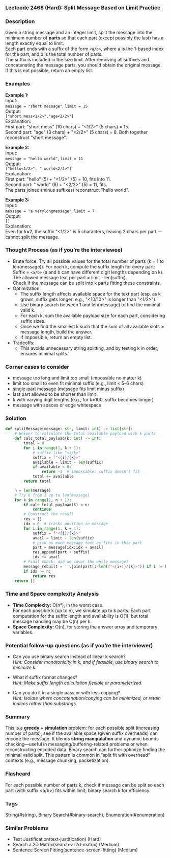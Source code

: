 ### Leetcode 2468 (Hard): Split Message Based on Limit [Practice](https://leetcode.com/problems/split-message-based-on-limit)

### Description  
Given a string message and an integer limit, split the message into the minimum number of **parts** so that each part (except possibly the last) has a length exactly equal to limit.  
Each part ends with a suffix of the form `<a/b>`, where a is the 1-based index for the part, and b is the total number of parts.  
The suffix is included in the size limit. After removing all suffixes and concatenating the message parts, you should obtain the original message.  
If this is not possible, return an empty list.

### Examples  

**Example 1:**  
Input:  
`message = "short message"`, `limit = 15`  
Output:  
`["short mess<1/2>","age<2/2>"]`  
Explanation:  
First part: "short mess" (10 chars) + "<1/2>" (5 chars) = 15.  
Second part: "age" (3 chars) + "<2/2>" (5 chars) = 8. Both together reconstruct "short message".

**Example 2:**  
Input:  
`message = "hello world"`, `limit = 11`  
Output:  
`["hello<1/2>", " world<2/2>"]`  
Explanation:  
First part: "hello" (5) + "<1/2>" (5) = 10, fits into 11.  
Second part: " world" (6) + "<2/2>" (5) = 11, fits.  
The parts joined (minus suffixes) reconstruct "hello world".

**Example 3:**  
Input:  
`message = "a verylongmessage"`, `limit = 7`  
Output:  
`[]`  
Explanation:  
Even for k=2, the suffix "<1/2>" is 5 characters, leaving 2 chars per part — cannot split the message.

### Thought Process (as if you’re the interviewee)  
- Brute force: Try all possible values for the total number of parts (k = 1 to len(message)). For each k, compute the suffix length for every part:  
  Suffix = `<a/b>` (a and b can have different digit lengths depending on k). The allowed message text per part = limit - len(suffix).  
  Check if the message can be split into k parts fitting these constraints.  
- Optimization:  
  - The suffix length affects available space for the text part (esp. as k grows, suffix gets longer: e.g., "<10/10>" is longer than "<1/2>").  
  - Use binary search between 1 and len(message) to find the minimal valid k.
  - For each k, sum the available payload size for each part, considering suffix sizes.
  - Once we find the smallest k such that the sum of all available slots ≥ message length, build the answer.
  - If impossible, return an empty list.
- Tradeoffs:  
  - This avoids unnecessary string splitting, and by testing k in order, ensures minimal splits.

### Corner cases to consider  
- message too long and limit too small (impossible no matter k)
- limit too small to even fit minimal suffix (e.g., limit < 5–6 chars)
- single-part message (message fits limit minus suffix)
- last part allowed to be shorter than limit
- k with varying digit lengths (e.g., for k=100, suffix becomes longer)
- message with spaces or edge whitespace

### Solution

```python
def splitMessage(message: str, limit: int) -> list[str]:
    # Helper to calculate the total available payload with k parts
    def calc_total_payload(k: int) -> int:
        total = 0
        for i in range(1, k + 1):
            # suffix like "<i/k>"
            suffix = f"<{i}/{k}>"
            available = limit - len(suffix)
            if available < 0:
                return -1  # impossible: suffix doesn't fit
            total += available
        return total

    n = len(message)
    # Try k from 1 up to len(message)
    for k in range(1, n + 1):
        if calc_total_payload(k) < n:
            continue
        # Construct the result
        res = []
        idx = 0  # tracks position in message
        for i in range(1, k + 1):
            suffix = f"<{i}/{k}>"
            avail = limit - len(suffix)
            # pick as much message text as fits in this part
            part = message[idx:idx + avail]
            res.append(part + suffix)
            idx += avail
        # Final check: did we cover the while message?
        message_rebuilt = ''.join(part[:-len(f"<{i+1}/{k}>")] if i != k else part[:-len(suffix)] for i, part in enumerate(res, 1))
        if idx >= n:
            return res
    return []
```

### Time and Space complexity Analysis  

- **Time Complexity:** O(n²), in the worst case.  
  For each possible k (up to n), we simulate up to k parts. Each part computation for the suffix length and availability is O(1), but total message handling may be O(n) per k.
- **Space Complexity:** O(n), for storing the answer array and temporary variables.

### Potential follow-up questions (as if you’re the interviewer)  

- Can you use binary search instead of linear k search?  
  *Hint: Consider monotonicity in k, and if feasible, use binary search to minimize k.*

- What if suffix format changes?  
  *Hint: Make suffix length calculation flexible or parameterized.*

- Can you do it in a single pass or with less copying?  
  *Hint: Isolate where concatenation/copying can be minimized, or retain indices rather than substrings.*

### Summary
This is a **greedy + simulation** problem: for each possible split (increasing number of parts), see if the available space (given suffix overheads) can encode the message. It blends **string manipulation** and dynamic bounds checking—useful in messaging/buffering-related problems or when reconstructing encoded data. Binary search can further optimize finding the minimal valid split. This pattern is common in “split fit with overhead” contexts (e.g., message chunking, packetization).


### Flashcard
For each possible number of parts k, check if message can be split so each part (with suffix <a/b>) fits within limit; binary search k for efficiency.

### Tags
String(#string), Binary Search(#binary-search), Enumeration(#enumeration)

### Similar Problems
- Text Justification(text-justification) (Hard)
- Search a 2D Matrix(search-a-2d-matrix) (Medium)
- Sentence Screen Fitting(sentence-screen-fitting) (Medium)